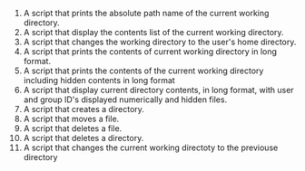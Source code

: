 1. A script that prints the absolute path name of the current working directory.
2. A script that display the contents list of the current working directory.
3. A script that changes the working directory to the user's home directory.
4. A script that prints the contents of current working directory in long format.
5. A script that prints the contents of the current working directory including hidden contents in long format
6. A script that display current directory contents, in long format, with user and group ID's displayed numerically and hidden files.
7. A script that creates a directory. 
8. A script that moves a file. 
9. A script that deletes a file. 
10. A script that deletes a directory. 
11. A script that changes the current working directoty to the previouse directory 

